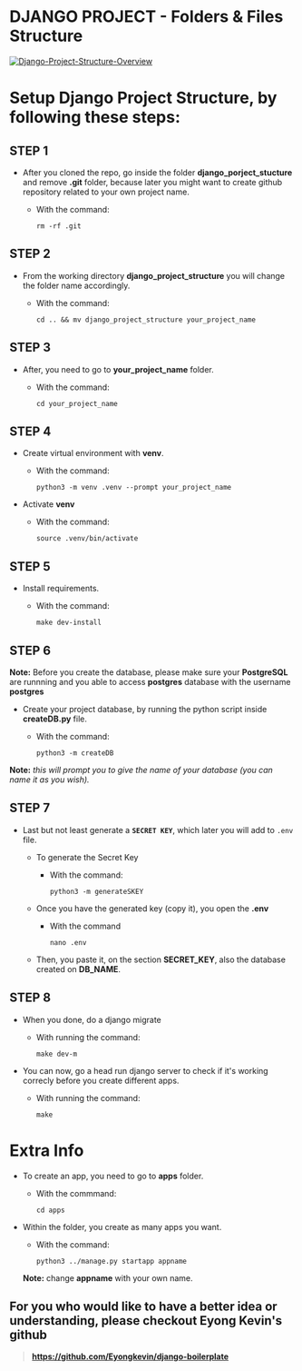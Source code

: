 # **DJANGO PROJECT - Folders & Files Structure**

<a href="https://ibb.co/Df0HCjT"><img src="https://i.ibb.co/m5fVqPg/Django-Project-Structure-Overview.png" alt="Django-Project-Structure-Overview" border="0"></a>

# **Setup Django Project Structure, by following these steps:**


## **STEP 1**

- After you cloned the repo, go inside the folder **django_porject_stucture** and remove **.git** folder, because later you might want to create github repository related to your own project name.

	- With the command:

		`rm -rf .git`
	
## **STEP 2**

- From the working directory **django_project_structure** you will change the folder name accordingly.

	- With the command:

		`cd .. && mv django_project_structure your_project_name`
	
## **STEP 3**

- After, you need to go to  **your_project_name** folder.

	- With the command:
	
		`cd your_project_name`

## **STEP 4**

- Create virtual environment with **venv**.

	- With the command:

		`python3 -m venv .venv --prompt your_project_name`

- Activate **venv**

	- With the command:

		`source .venv/bin/activate` 

## **STEP 5**

- Install requirements.

	- With the command:

		`make dev-install`
	
## **STEP 6**

**Note:** Before you create the database, please make sure your **PostgreSQL** are runnning and you able to access **postgres** database with the username **postgres**
- Create your project database, by running the python script inside **createDB.py** file.

	- With the command:

		`python3 -m createDB`

**Note:** *this will prompt you to give the name of your database (you can name it as you wish).*

## **STEP 7** 

- Last but not least generate a **`SECRET KEY`**, which later you will add to `.env` file.

	- To generate the Secret Key

		-  With the command:

			`python3 -m generateSKEY`
	
	- Once you have the generated key (copy it), you open the **.env**

	 	- With the command

			`nano .env`
	
	- Then, you paste it, on the section **SECRET_KEY**, also the database created on **DB_NAME**.

## **STEP 8**

- When you done, do a django migrate

	- With running the command:
	
		`make dev-m`

- You can now, go a head run django server to check if it's working correcly before you create different apps.

	- With running the command:
 
		`make`

# **Extra Info**

 - To create an app, you need to go to **apps** folder.

 	-  With the commmand:

  		`cd apps`

 - Within the folder, you create as many apps you want.

 	- With the command:

  		`python3 ../manage.py startapp appname`

	**Note:** change **appname** with your own name.

## **For you who would like to have a better idea or understanding, please checkout **Eyong Kevin's** github**

 >  **https://github.com/Eyongkevin/django-boilerplate**
